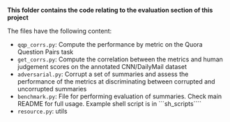 **This folder contains the code relating to the evaluation section of this project**

The files have the following content:
- ```qqp_corrs.py```: Compute the performance by metric on the Quora Question Pairs task
- ```get_corrs.py```: Compute the correlation between the metrics and human judgement scores on the annotated CNN/DailyMail dataset
- ```adversarial.py```: Corrupt a set of summaries and assess the performance of the metrics at discriminating between corrupted and uncorrupted summaries
- ```benchmark.py```: File for performing evaluation of summaries. Check main README for full usage. Example shell script is in ```sh_scripts````
- ```resource.py```: utils
